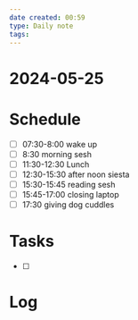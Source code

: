 ```yaml
---
date created: 00:59
type: Daily note
tags:
---
```

# 2024-05-25 
# Schedule
- [ ] 07:30-8:00 wake up
- [ ] 8:30 morning sesh
- [ ] 11:30-12:30 Lunch
- [ ] 12:30-15:30 after noon siesta 
- [ ] 15:30-15:45 reading sesh 
- [ ] 15:45-17:00 closing laptop 
- [ ] 17:30 giving dog cuddles 
# Tasks 
- [ ]

# Log
